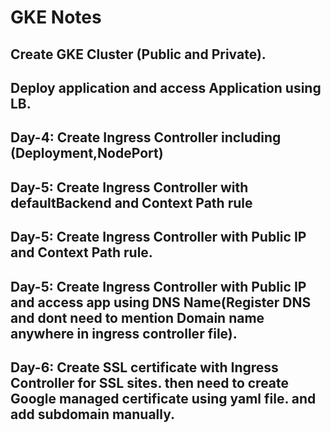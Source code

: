 # GKE Notes

## Create GKE Cluster (Public and Private).

## Deploy application and access Application using LB.

## Day-4: Create Ingress Controller including (Deployment,NodePort)

## Day-5: Create Ingress Controller with defaultBackend and Context Path rule

## Day-5: Create Ingress Controller with Public IP and Context Path rule.

## Day-5: Create Ingress Controller with Public IP and access app using DNS Name(Register DNS and dont need to mention Domain name anywhere in ingress controller file).

## Day-6: Create SSL certificate with Ingress Controller for SSL sites. then need to create Google managed certificate using yaml file. and add subdomain manually.